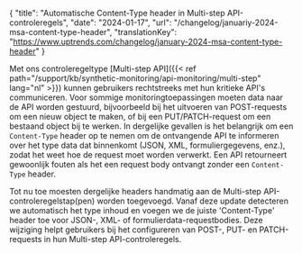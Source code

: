 {
  "title": "Automatische Content-Type header in Multi-step API-controleregels",
  "date": "2024-01-17",
  "url": "/changelog/januariy-2024-msa-content-type-header",
  "translationKey": "https://www.uptrends.com/changelog/january-2024-msa-content-type-header"
}

Met ons controleregeltype [Multi-step API]({{< ref path="/support/kb/synthetic-monitoring/api-monitoring/multi-step" lang="nl" >}}) kunnen gebruikers rechtstreeks met hun kritieke API's communiceren. Voor sommige monitoringtoepassingen moeten data naar de API worden gestuurd, bijvoorbeeld bij het uitvoeren van POST-requests om een nieuw object te maken, of bij een PUT/PATCH-request om een bestaand object bij te werken. In dergelijke gevallen is het belangrijk om een `Content-Type` header op te nemen om de ontvangende API te informeren over het type data dat binnenkomt (JSON, XML, formuliergegevens, enz.), zodat het weet hoe de request moet worden verwerkt.  Een API retourneert gewoonlijk fouten als het een request body ontvangt zonder een `Content-Type` header.

Tot nu toe moesten dergelijke headers handmatig aan de Multi-step API-controleregelstap(pen) worden toegevoegd. Vanaf deze update detecteren we automatisch het type inhoud en voegen we de juiste 'Content-Type' header toe voor JSON-, XML- of formulierdata-requestbodies. Deze wijziging helpt gebruikers bij het configureren van POST-, PUT- en PATCH-requests in hun Multi-step API-controleregels. 